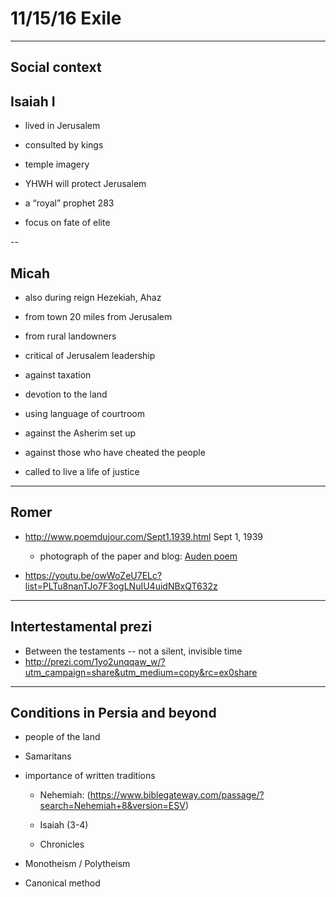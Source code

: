 # 11/15/16 Exile

---

## Social context

## Isaiah I

-   lived in Jerusalem

-   consulted by kings

-   temple imagery

-   YHWH will protect Jerusalem

-   a “royal” prophet 283

-   focus on fate of elite

--

## Micah

-   also during reign Hezekiah, Ahaz

-   from town 20 miles from Jerusalem

-   from rural landowners

-   critical of Jerusalem leadership

-   against taxation

-   devotion to the land

-   using language of courtroom

-   against the Asherim set up

-   against those who have cheated the people

-   called to live a life of justice

---

## Romer


 - <http://www.poemdujour.com/Sept1.1939.html> Sept 1, 1939
    
    -   photograph of the paper and blog: [Auden poem](https://www.google.com/imgres?imgurl=https%3A%2F%2Fxavierobrien.files.wordpress.com%2F2011%2F09%2Famerica.jpg&imgrefurl=https%3A%2F%2Fxavierobrien.wordpress.com%2F2011%2F09%2F19%2Fa-review-of-w-h-audens-september-1-1939%2F&docid=gBXX8NNeJYWgPM&tbnid=gLIMdlwgFynGzM%3A&vet=1&w=1024&h=661&safe=off&bih=678&biw=1366&ved=0ahUKEwia77DJzanQAhUIyyYKHYodDJMQMwgmKAkwCQ&iact=mrc&uact=8)

-   <https://youtu.be/owWoZeU7ELc?list=PLTu8nanTJo7F3ogLNuIU4uidNBxQT632z>

---

## Intertestamental prezi

- Between the testaments -- not a silent, invisible time
-   <http://prezi.com/1yo2unqqaw_w/?utm_campaign=share&utm_medium=copy&rc=ex0share>


---

## Conditions in Persia and beyond

-   people of the land

-   Samaritans

-   importance of written traditions
    
    -   Nehemiah: (https://www.biblegateway.com/passage/?search=Nehemiah+8&version=ESV)
    
    -   Isaiah (3-4)
    
    -   Chronicles

-   Monotheism / Polytheism

-   Canonical method
